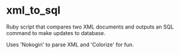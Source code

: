 # xml_to_sql
Ruby script that compares two XML documents and outputs an SQL command to make updates to database.

Uses 'Nokogiri' to parse XML and 'Colorize' for fun. 
